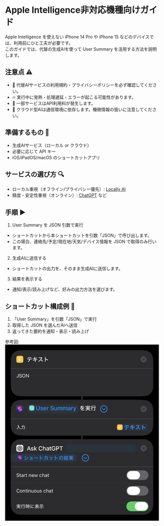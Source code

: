 # Apple Intelligence非対応機種向けガイド 
Apple Intelligence を使えない iPhone 14 Pro や iPhone 15 などのデバイスでは、利用前にひと工夫が必要です。<br>
このガイドでは、代替の生成AIを使って User Summary を活用する方法を説明します。

## 注意点 ⚠️
- 🔐 代替AIサービスの利用規約・プライバシーポリシーを必ず確認してください。
- 🔥 実行中に発熱・処理遅延・エラーが起こる可能性があります。
- 💸 一部サービスはAPI利用料が発生します。
- 📶 クラウド型AIは通信環境に依存します。機微情報の扱いに注意してください。

## 準備するもの 🧰
- 生成AIサービス（ローカル or クラウド）
- 必要に応じて API キー
- iOS/iPadOS/macOS のショートカットアプリ

## サービスの選び方 🔍
- ローカル重視（オフライン/プライバシー優先）: [Locally AI](https://locallyai.app/)
- 精度・安定性重視（オンライン）: [ChatGPT](https://chat.openai.com/) など

## 手順 ▶️
1) User Summary を JSON 引数で実行
- ショートカットから本ショートカットを引数「JSON」で呼び出します。
- この場合、連絡先/予定/現在地/天気/デバイス情報を JSON で取得のみ行います。

2) 生成AIに送信する
- ショートカットの出力を、そのまま生成AIに送信します。

3) 結果を表示する
- 通知/表示/読み上げなど、好みの出力方法を選びます。

## ショートカット構成例 🧩
1. 「User Summary」を引数「JSON」で実行
2. 取得した JSON を選んだAIへ送信
3. 返ってきた要約を通知・表示・読み上げ

参考図:
![nonAI.jpg](image/nonAI.jpg)
